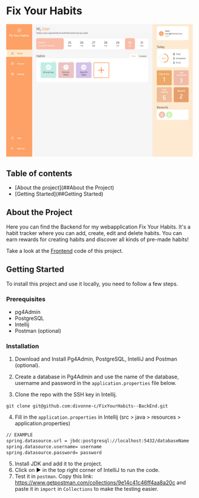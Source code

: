 # Fix Your Habits

![screenshot page](readme%20assets/home.jpg)

## Table of contents
* [About the project](##About the Project)
* [Getting Started](##Getting Started)


## About the Project
Here you can find the Backend for my webapplication Fix Your Habits. It's a habit tracker where you can add, create, edit and delete habits. You can earn rewards for creating habits and discover all kinds of pre-made habits! 

Take a look at the <a href="https://github.com/divonne-c/FixYourHabits--FrontEnd">Frontend</a> code of this project.

## Getting Started
To install this project and use it locally, you need to follow a few steps.

### Prerequisites
* pg4Admin
* PostgreSQL
* Intellij
* Postman (optional)

### Installation

1. Download and Install Pg4Admin, PostgreSQL, IntelliJ and Postman (optional).

2. Create a database in Pg4Admin and use the name of the database, username and password in the `application.properties` file below.

3. Clone the repo with the SSH key in Intellij.
```
git clone git@github.com:divonne-c/FixYourHabits--BackEnd.git
```

4. Fill in the `application.properties` in Intellij (src > java > resources > application.properties)
```
// EXAMPLE
spring.datasource.url = jbdc:postgresql://localhost:5432/databaseName
spring.datasource.username= username
spring.datasource.password= password
```
5. Install JDK and add it to the project.
6. Click on ▶️ in the top right corner of IntelliJ to run the code.
7. Test it in `postman`. Copy this link: https://www.getpostman.com/collections/9e14c41c46ff4aa8a20c and paste it in `import` in `Collections` to make the testing easier.














